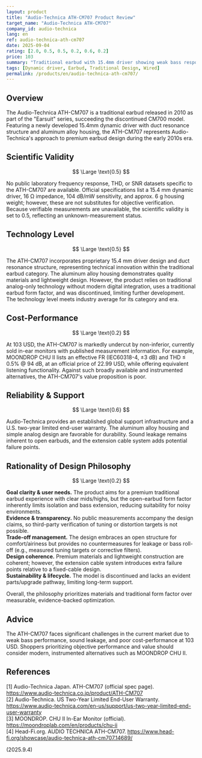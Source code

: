 ```yaml
---
layout: product
title: "Audio-Technica ATH-CM707 Product Review"
target_name: "Audio-Technica ATH-CM707"
company_id: audio-technica
lang: en
ref: audio-technica-ath-cm707
date: 2025-09-04
rating: [2.0, 0.5, 0.5, 0.2, 0.6, 0.2]
price: 103
summary: "Traditional earbud with 15.4mm driver showing weak bass response and poor cost-performance at 103 USD pricing"
tags: [Dynamic driver, Earbud, Traditional Design, Wired]
permalink: /products/en/audio-technica-ath-cm707/
---
```

## Overview

The Audio-Technica ATH-CM707 is a traditional earbud released in 2010 as part of the "Earsuit" series, succeeding the discontinued CM700 model. Featuring a newly developed 15.4mm dynamic driver with duct resonance structure and aluminum alloy housing, the ATH-CM707 represents Audio-Technica's approach to premium earbud design during the early 2010s era.

## Scientific Validity

$$ \Large \text{0.5} $$

No public laboratory frequency response, THD, or SNR datasets specific to the ATH-CM707 are available. Official specifications list a 15.4 mm dynamic driver, 16 Ω impedance, 104 dB/mW sensitivity, and approx. 6 g housing weight; however, these are not substitutes for objective verification. Because verifiable measurements are unavailable, the scientific validity is set to 0.5, reflecting an unknown-measurement status.

## Technology Level

$$ \Large \text{0.5} $$

The ATH-CM707 incorporates proprietary 15.4 mm driver design and duct resonance structure, representing technical innovation within the traditional earbud category. The aluminum alloy housing demonstrates quality materials and lightweight design. However, the product relies on traditional analog-only technology without modern digital integration, uses a traditional earbud form factor, and was discontinued, limiting further development. The technology level meets industry average for its category and era.

## Cost-Performance

$$ \Large \text{0.2} $$

At 103 USD, the ATH-CM707 is markedly undercut by non-inferior, currently sold in-ear monitors with published measurement information. For example, MOONDROP CHU II lists an effective FR (IEC60318-4, ±3 dB) and THD ≤ 0.5% @ 94 dB, at an official price of 22.99 USD, while offering equivalent listening functionality. Against such broadly available and instrumented alternatives, the ATH-CM707's value proposition is poor.

## Reliability & Support

$$ \Large \text{0.6} $$

Audio-Technica provides an established global support infrastructure and a U.S. two-year limited end-user warranty. The aluminum alloy housing and simple analog design are favorable for durability. Sound leakage remains inherent to open earbuds, and the extension cable system adds potential failure points.

## Rationality of Design Philosophy

$$ \Large \text{0.2} $$

**Goal clarity & user needs.** The product aims for a premium traditional earbud experience with clear mids/highs, but the open-earbud form factor inherently limits isolation and bass extension, reducing suitability for noisy environments.  
**Evidence & transparency.** No public measurements accompany the design claims, so third-party verification of tuning or distortion targets is not possible.  
**Trade-off management.** The design embraces an open structure for comfort/airiness but provides no countermeasures for leakage or bass roll-off (e.g., measured tuning targets or corrective filters).  
**Design coherence.** Premium materials and lightweight construction are coherent; however, the extension cable system introduces extra failure points relative to a fixed-cable design.  
**Sustainability & lifecycle.** The model is discontinued and lacks an evident parts/upgrade pathway, limiting long-term support.

Overall, the philosophy prioritizes materials and traditional form factor over measurable, evidence-backed optimization.

## Advice

The ATH-CM707 faces significant challenges in the current market due to weak bass performance, sound leakage, and poor cost-performance at 103 USD. Shoppers prioritizing objective performance and value should consider modern, instrumented alternatives such as MOONDROP CHU II.

## References

[1] Audio-Technica Japan. ATH-CM707 (official spec page). https://www.audio-technica.co.jp/product/ATH-CM707  
[2] Audio-Technica. US Two-Year Limited End-User Warranty. https://www.audio-technica.com/en-us/support/us-two-year-limited-end-user-warranty  
[3] MOONDROP. CHU II In-Ear Monitor (official). https://moondroplab.com/en/products/chu-ii  
[4] Head-Fi.org. AUDIO TECHNICA ATH-CM707. https://www.head-fi.org/showcase/audio-technica-ath-cm707.14689/

(2025.9.4)